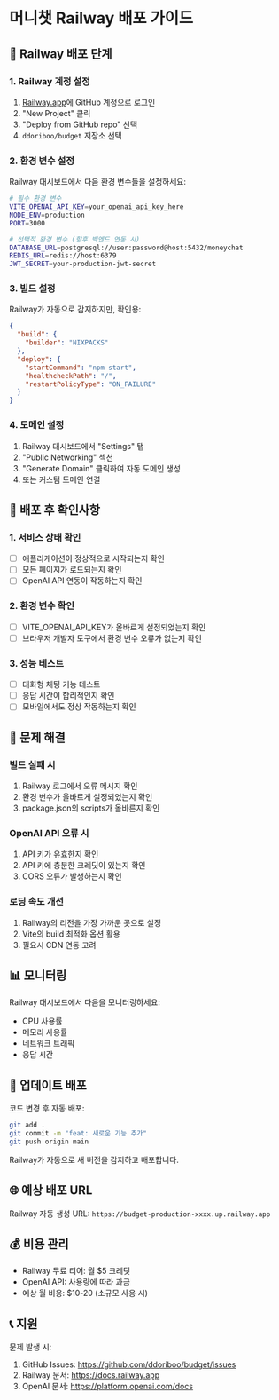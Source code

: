 # 머니챗 Railway 배포 가이드

## 🚀 Railway 배포 단계

### 1. Railway 계정 설정
1. [Railway.app](https://railway.app)에 GitHub 계정으로 로그인
2. "New Project" 클릭
3. "Deploy from GitHub repo" 선택
4. `ddoriboo/budget` 저장소 선택

### 2. 환경 변수 설정
Railway 대시보드에서 다음 환경 변수들을 설정하세요:

```bash
# 필수 환경 변수
VITE_OPENAI_API_KEY=your_openai_api_key_here
NODE_ENV=production
PORT=3000

# 선택적 환경 변수 (향후 백엔드 연동 시)
DATABASE_URL=postgresql://user:password@host:5432/moneychat
REDIS_URL=redis://host:6379
JWT_SECRET=your-production-jwt-secret
```

### 3. 빌드 설정
Railway가 자동으로 감지하지만, 확인용:

```json
{
  "build": {
    "builder": "NIXPACKS"
  },
  "deploy": {
    "startCommand": "npm start",
    "healthcheckPath": "/",
    "restartPolicyType": "ON_FAILURE"
  }
}
```

### 4. 도메인 설정
1. Railway 대시보드에서 "Settings" 탭
2. "Public Networking" 섹션
3. "Generate Domain" 클릭하여 자동 도메인 생성
4. 또는 커스텀 도메인 연결

## 🔧 배포 후 확인사항

### 1. 서비스 상태 확인
- [ ] 애플리케이션이 정상적으로 시작되는지 확인
- [ ] 모든 페이지가 로드되는지 확인
- [ ] OpenAI API 연동이 작동하는지 확인

### 2. 환경 변수 확인
- [ ] VITE_OPENAI_API_KEY가 올바르게 설정되었는지 확인
- [ ] 브라우저 개발자 도구에서 환경 변수 오류가 없는지 확인

### 3. 성능 테스트
- [ ] 대화형 채팅 기능 테스트
- [ ] 응답 시간이 합리적인지 확인
- [ ] 모바일에서도 정상 작동하는지 확인

## 🐛 문제 해결

### 빌드 실패 시
1. Railway 로그에서 오류 메시지 확인
2. 환경 변수가 올바르게 설정되었는지 확인
3. package.json의 scripts가 올바른지 확인

### OpenAI API 오류 시
1. API 키가 유효한지 확인
2. API 키에 충분한 크레딧이 있는지 확인
3. CORS 오류가 발생하는지 확인

### 로딩 속도 개선
1. Railway의 리전을 가장 가까운 곳으로 설정
2. Vite의 build 최적화 옵션 활용
3. 필요시 CDN 연동 고려

## 📊 모니터링

Railway 대시보드에서 다음을 모니터링하세요:
- CPU 사용률
- 메모리 사용률
- 네트워크 트래픽
- 응답 시간

## 🔄 업데이트 배포

코드 변경 후 자동 배포:
```bash
git add .
git commit -m "feat: 새로운 기능 추가"
git push origin main
```

Railway가 자동으로 새 버전을 감지하고 배포합니다.

## 🌐 예상 배포 URL

Railway 자동 생성 URL: `https://budget-production-xxxx.up.railway.app`

## 💰 비용 관리

- Railway 무료 티어: 월 $5 크레딧
- OpenAI API: 사용량에 따라 과금
- 예상 월 비용: $10-20 (소규모 사용 시)

## 📞 지원

문제 발생 시:
1. GitHub Issues: https://github.com/ddoriboo/budget/issues
2. Railway 문서: https://docs.railway.app
3. OpenAI 문서: https://platform.openai.com/docs